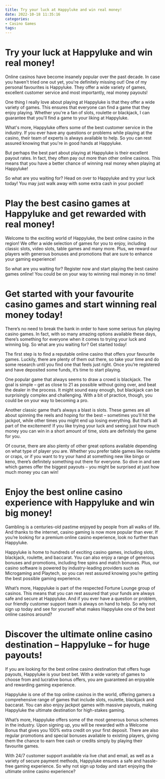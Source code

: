 ```yaml
---
title: Try your luck at Happyluke and win real money!
date: 2022-10-18 11:35:16
categories:
- Casino Games
tags:
---
```



#  Try your luck at Happyluke and win real money!

Online casinos have become insanely popular over the past decade. In case you haven't tried one out yet, you're definitely missing out! One of my personal favourites is Happyluke. They offer a wide variety of games, excellent customer service and most importantly, real money payouts!

One thing I really love about playing at Happyluke is that they offer a wide variety of games. This ensures that everyone can find a game that they enjoy playing. Whether you're a fan of slots, roulette or blackjack, I can guarantee that you'll find a game to your liking at Happyluke.

What's more, Happyluke offers some of the best customer service in the industry. If you ever have any questions or problems while playing at the casino, their team of experts is always available to help. So you can rest assured knowing that you're in good hands at Happyluke.

But perhaps the best part about playing at Happyluke is their excellent payout rates. In fact, they often pay out more than other online casinos. This means that you have a better chance of winning real money when playing at Happyluke!

So what are you waiting for? Head on over to Happyluke and try your luck today! You may just walk away with some extra cash in your pocket!

#  Play the best casino games at Happyluke and get rewarded with real money!

Welcome to the exciting world of Happyluke, the best online casino in the region! We offer a wide selection of games for you to enjoy, including classic slots, video slots, table games and many more. Plus, we reward our players with generous bonuses and promotions that are sure to enhance your gaming experience!

So what are you waiting for? Register now and start playing the best casino games online! You could be on your way to winning real money in no time!

#  Get started with your favourite casino games and start winning real money today!

There’s no need to break the bank in order to have some serious fun playing casino games. In fact, with so many amazing options available these days, there’s something for everyone when it comes to trying your luck and winning big. So what are you waiting for? Get started today!

The first step is to find a reputable online casino that offers your favourite games. Luckily, there are plenty of them out there, so take your time and do some research until you find one that feels just right. Once you’re registered and have deposited some funds, it’s time to start playing.

One popular game that always seems to draw a crowd is blackjack. The goal is simple – get as close to 21 as possible without going over, and beat the dealer in the process. It might sound easy enough, but blackjack can be surprisingly complex and challenging. With a bit of practice, though, you could be on your way to becoming a pro.

Another classic game that’s always a blast is slots. These games are all about spinning the reels and hoping for the best – sometimes you’ll hit the jackpot, while other times you might end up losing everything. But that’s all part of the excitement! If you like trying your luck and seeing just how much money you can win in a short amount of time, slots are definitely the game for you.

Of course, there are also plenty of other great options available depending on what type of player you are. Whether you prefer table games like roulette or craps, or if you want to try your hand at something new like bingo or keno, there’s definitely something out there for everyone. So dive in and see which games offer the biggest payouts – you might be surprised at just how much money you can win!

#  Enjoy the best online casino experience with Happyluke and win big money!

Gambling is a centuries-old pastime enjoyed by people from all walks of life. And thanks to the internet, casino gaming is now more popular than ever. If you’re looking for a premium online casino experience, look no further than Happyluke.

Happyluke is home to hundreds of exciting casino games, including slots, blackjack, roulette, and baccarat. You can also enjoy a range of generous bonuses and promotions, including free spins and match bonuses. Plus, our casino software is powered by industry-leading providers such as Microgaming and Playtech, so you can rest assured knowing you’re getting the best possible gaming experience.

What’s more, Happyluke is part of the respected Fortune Lounge group of casinos. This means that you can rest assured that your funds are always safe and secure at Happyluke. And if you ever have a question or problem, our friendly customer support team is always on hand to help. So why not sign up today and see for yourself what makes Happyluke one of the best online casinos around?

#  Discover the ultimate online casino destination – Happyluke – for huge payouts!

If you are looking for the best online casino destination that offers huge payouts, Happyluke is your best bet. With a wide variety of games to choose from and lucrative bonus offers, you are guaranteed an enjoyable and rewarding gaming experience.

Happyluke is one of the top online casinos in the world, offering gamers a comprehensive range of games that include slots, roulette, blackjack and baccarat. You can also enjoy jackpot games with massive payouts, making Happyluke the ultimate destination for high-stakes gaming.

What’s more, Happyluke offers some of the most generous bonus schemes in the industry. Upon signing up, you will be rewarded with a Welcome Bonus that gives you 100% extra credit on your first deposit. There are also regular promotions and special bonuses available to existing players, giving them the chance to earn free cash or credits simply by playing their favourite games.

With 24/7 customer support available via live chat and email, as well as a variety of secure payment methods, Happyluke ensures a safe and hassle-free gaming experience. So why not sign up today and start enjoying the ultimate online casino experience?